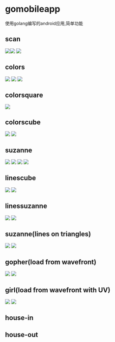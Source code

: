 # gomobileapp
使用golang编写的android应用,简单功能
## scan
![](https://raw.githubusercontent.com/vzever/gomobileapp/master/screenshot/Screenshot%20from%202015-07-19%2021-46-11.png)![](https://raw.githubusercontent.com/vzever/gomobileapp/master/screenshot/Screenshot%20from%202015-07-19%2021-46-22.png)
![](https://raw.githubusercontent.com/vzever/gomobileapp/master/screenshot/Screenshot_2015-07-19-22-44-57.png)
## colors
![](https://raw.githubusercontent.com/vzever/gomobileapp/master/screenshot/Screenshot%20from%202015-07-19%2023-02-35.png)
![](https://raw.githubusercontent.com/vzever/gomobileapp/master/screenshot/Screenshot%20from%202015-07-19%2023-02-46.png)
![](https://raw.githubusercontent.com/vzever/gomobileapp/master/screenshot/Screenshot_2015-07-19-22-44-43.png)
## colorsquare
![](https://raw.githubusercontent.com/vzever/gomobileapp/master/screenshot/Screenshot%20from%202015-07-21%2022-18-51.png)
## colorscube
![](https://raw.githubusercontent.com/vzever/gomobileapp/master/screenshot/Screenshot%20from%202015-07-23%2023-52-22.png)
![](https://raw.githubusercontent.com/vzever/gomobileapp/master/screenshot/Screenshot_2015-07-23-23-58-26.png)
## suzanne
![](https://raw.githubusercontent.com/vzever/gomobileapp/master/screenshot/Screenshot%20from%202015-07-25%2003-48-14.png)
![](https://raw.githubusercontent.com/vzever/gomobileapp/master/screenshot/Screenshot%20from%202015-07-25%2003-48-33.png)
![](https://raw.githubusercontent.com/vzever/gomobileapp/master/screenshot/Screenshot_2015-07-25-03-47-03.png)
![](https://raw.githubusercontent.com/vzever/gomobileapp/master/screenshot/Screenshot_2015-07-25-03-47-22.png)
## linescube
![](https://raw.githubusercontent.com/vzever/gomobileapp/master/screenshot/Screenshot%20from%202015-07-25%2013-48-42.png)
![](https://raw.githubusercontent.com/vzever/gomobileapp/master/screenshot/Screenshot_2015-07-25-13-51-46.png)
## linessuzanne
![](https://raw.githubusercontent.com/vzever/gomobileapp/master/screenshot/Screenshot%20from%202015-07-25%2014-30-44.png)
![](https://raw.githubusercontent.com/vzever/gomobileapp/master/screenshot/Screenshot_2015-07-25-14-30-19.png)
## suzanne(lines on triangles)
![](https://raw.githubusercontent.com/vzever/gomobileapp/master/screenshot/Screenshot%20from%202015-07-25%2017-13-52.png)
![](https://raw.githubusercontent.com/vzever/gomobileapp/master/screenshot/Screenshot_2015-07-25-17-16-04.png)
## gopher(load from wavefront)
![](https://raw.githubusercontent.com/vzever/gomobileapp/master/screenshot/Screenshot%20from%202015-07-27%2020-06-22.png)
![](https://raw.githubusercontent.com/vzever/gomobileapp/master/screenshot/Screenshot_2015-07-28-01-09-22.png)
## girl(load from wavefront with UV)
![](https://raw.githubusercontent.com/vzever/gomobileapp/master/screenshot/Screenshotfrom2015-07-3100-38-15.png)
![](https://raw.githubusercontent.com/vzever/gomobileapp/master/screenshot/Screenshot_2015-07-31-00-40-06.png)
## house-in
## house-out

